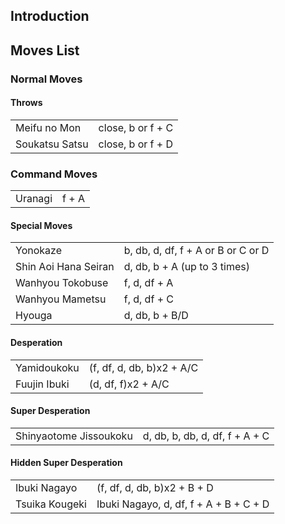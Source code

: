 ## Introduction

## Moves List

### Normal Moves

#### Throws

|                |                   |
|----------------|-------------------|
| Meifu no Mon   | close, b or f + C |
| Soukatsu Satsu | close, b or f + D |

### Command Moves

|         |       |
|---------|-------|
| Uranagi | f + A |

#### Special Moves

|                      |                                    |
|----------------------|------------------------------------|
| Yonokaze             | b, db, d, df, f + A or B or C or D |
| Shin Aoi Hana Seiran | d, db, b + A (up to 3 times)       |
| Wanhyou Tokobuse     | f, d, df + A                       |
| Wanhyou Mametsu      | f, d, df + C                       |
| Hyouga               | d, db, b + B/D                     |

#### Desperation

|              |                           |
|--------------|---------------------------|
| Yamidoukoku  | (f, df, d, db, b)x2 + A/C |
| Fuujin Ibuki | (d, df, f)x2 + A/C        |

#### Super Desperation

|                        |                                |
|------------------------|--------------------------------|
| Shinyaotome Jissoukoku | d, db, b, db, d, df, f + A + C |

#### Hidden Super Desperation

|                |                                        |
|----------------|----------------------------------------|
| Ibuki Nagayo   | (f, df, d, db, b)x2 + B + D            |
| Tsuika Kougeki | Ibuki Nagayo, d, df, f + A + B + C + D |

